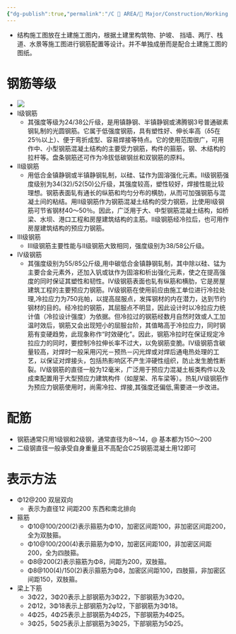 ```yaml
---
{"dg-publish":true,"permalink":"/C 📔 AREA/🌳 Major/Construction/Working Drawing/结构施工图/","title":"结构施工图","noteIcon":"2","created":"2024-10-09T09:33:04.000+08:00","updated":"2024-11-05T23:56:21.139+08:00"}
---
```


- 结构施工图放在土建施工图内，根据土建里构筑物、护坡、 挡墙、两厅、栈道、水景等施工图进行钢筋配置等设计。并不单独成册而是配合土建施工图的图纸。  
# 钢筋等级  
-   ![](https://api2.mubu.com/v3/document_image/82d2dc4e-1a78-49a5-8577-44d6622ba672-20454557.jpg)  
-   Ⅰ级钢筋  
	-   其强度等级为24/38公斤级，是用镇静钢、半镇静钢或沸腾钢3号普通碳素钢轧制的光圆钢筋。它属于低强度钢筋，具有塑性好、伸长率高（δ5在25％以上）、便于弯折成型、容易焊接等特点。它的使用范围很广，可用作中、小型钢筋混凝土结构的主要受力钢筋，构件的箍筋，钢、木结构的拉杆等。盘条钢筋还可作为冷拔低碳钢丝和双钢筋的原料。  
-   Ⅱ级钢筋  
	-   用低合金镇静钢或半镇静钢轧制，以硅、锰作为固溶强化元素。Ⅱ级钢筋强度级别为34(32)/52(50)公斤级，其强度较高，塑性较好，焊接性能比较理想。钢筋表面轧有通长的纵筋和均匀分布的横肋，从而可加强钢筋与混凝土间的粘结。用Ⅱ级钢筋作为钢筋混凝土结构的受力钢筋，比使用Ⅰ级钢筋可节省钢材40～50％。因此，广泛用于大、中型钢筋混凝土结构，如桥梁、水坝、港口工程和房屋建筑结构的主筋。Ⅱ级钢筋经冷拉后，也可用作房屋建筑结构的预应力钢筋。  
-   Ⅲ级钢筋  
	-   Ⅲ级钢筋主要性能与Ⅱ级钢筋大致相同，强度级别为38/58公斤级。  
-   Ⅳ级钢筋  
	-   其强度级别为55/85公斤级,用中碳低合金镇静钢轧制，其中除以硅、锰为主要合金元素外，还加入钒或钛作为固溶和析出强化元素，使之在提高强度的同时保证其塑性和韧性。Ⅳ级钢筋表面也轧有纵筋和横肋，它是房屋建筑工程的主要预应力钢筋。Ⅳ级钢筋在使用前应由施工单位进行冷拉处理,冷拉应力为750兆帕，以提高屈服点，发挥钢材的内在潜力，达到节约钢材的目的。经冷拉的钢筋，其屈服点不明显，因此设计时以冷拉应力统计值（冷拉设计强度）为依据。但冷拉过的钢筋经数月自然时效或人工加温时效后，钢筋又会出现短小的屈服台阶，其值略高于冷拉应力，同时钢筋有变硬趋势，此现象称作“时效硬化”。因此，钢筋冷拉时在保证规定冷拉应力的同时，要控制冷拉伸长率不过大，以免钢筋变脆。Ⅳ级钢筋含碳量较高，对焊时一般采用闪光－预热－闪光焊或对焊后通电热处理的工艺，以保证对焊接头，包括热影响区不产生淬硬性组织，防止发生脆性断裂。Ⅳ级钢筋的直径一般为12毫米，广泛用于预应力混凝土板类构件以及成束配置用于大型预应力建筑构件（如屋架、吊车梁等）。热轧Ⅳ级钢筋作为预应力钢筋使用时，尚需冷拉、焊接,其强度还偏低,需要进一步改进。  
# 配筋  
-   钢筋通常只用1级钢和2级钢，通常直径为8～14，@ 基本都为150～200  
-   二级钢直径一般承受自身重量且不高配合C25钢筋混凝土用12即可  
# 表示方法  
-   Φ12@200 双层双向  
	-   表示为直径12 间距200 东西和南北排向  
-   箍筋  
	-   Φ10@100/200(2)表示箍筋为Φ10，加密区间距100，非加密区间距200，全为双肢箍。  
	-   Φ10@100/200(4)表示箍筋为Φ10，加密区间距100，非加密区间距200，全为四肢箍。  
	-   Φ8@200(2)表示箍筋为Φ8，间距为200，双肢箍。  
	-   Φ8@100(4)/150(2)表示箍筋为Φ8，加密区间距100，四肢箍，非加密区间距150，双肢箍。  
-   梁上下筋  
	-   3Φ22，3Φ20表示上部钢筋为3Φ22，下部钢筋为3Φ20。  
	-   2Φ12，3Φ18表示上部钢筋为2φ12，下部钢筋为3Φ18。  
	-   4Φ25，4Φ25表示上部钢筋为4Φ25，下部钢筋为4Φ25。  
	-   3Φ25，5Φ25表示上部钢筋为3Φ25，下部钢筋为5Φ25。